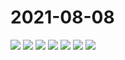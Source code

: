 # 2021-08-08

<page-tags text="发布于：2021-08-08"></page-tags>


<image-container>
  <img preview="0" src="http://wangleant.com/turtle-source/IMG_20210808_135522.jpg"/>
</image-container>
<image-container>
  <img preview="0" src="http://wangleant.com/turtle-source/IMG_20210808_135648.jpg"/>
</image-container>
<image-container>
  <img preview="0" src="http://wangleant.com/turtle-source/IMG_20210808_135708.jpg"/>
</image-container>
<image-container>
  <img preview="0" src="http://wangleant.com/turtle-source/IMG_20210808_135756.jpg"/>
</image-container>
<image-container>
  <img preview="0" src="http://wangleant.com/turtle-source/IMG_20210808_135847.jpg"/>
</image-container>
<image-container>
  <img preview="0" src="http://wangleant.com/turtle-source/IMG_20210808_140015.jpg"/>
</image-container>
<image-container>
  <img preview="0" src="http://wangleant.com/turtle-source/IMG_20210808_142234.jpg"/>
</image-container>
<video-container>
  <source src="http://wangleant.com/turtle-source/VID_20210808_120309.mp4"/>
</video-container>
<video-container>
  <source src="http://wangleant.com/turtle-source/VID_20210808_142340.mp4"/>
</video-container>